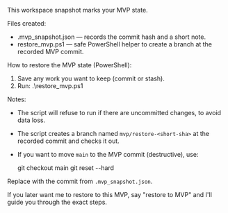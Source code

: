 This workspace snapshot marks your MVP state.

Files created:
- .mvp_snapshot.json  — records the commit hash and a short note.
- restore_mvp.ps1     — safe PowerShell helper to create a branch at the recorded MVP commit.

How to restore the MVP state (PowerShell):
1. Save any work you want to keep (commit or stash).
2. Run: .\restore_mvp.ps1

Notes:
- The script will refuse to run if there are uncommitted changes, to avoid data loss.
- The script creates a branch named `mvp/restore-<short-sha>` at the recorded commit and checks it out.
- If you want to move `main` to the MVP commit (destructive), use:

   git checkout main
   git reset --hard <commit>

Replace <commit> with the commit from `.mvp_snapshot.json`.

If you later want me to restore to this MVP, say "restore to MVP" and I'll guide you through the exact steps.